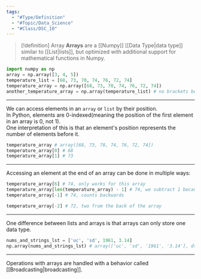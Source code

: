 ```yaml
---
tags:
  - "#Type/Definition"
  - "#Topic/Data_Science"
  - "#Class/DSC_10"
---
```


> [!definition] Array
> **Arrays** are a [[Numpy]] [[Data Type|data type]] similar to [[List|lists]], but optimized with additional support for mathematical functions in Numpy. 

```python
import numpy as np
array = np.array([3, 4, 5])
temperature_list = [68, 73, 70, 74, 76, 72, 74]
temperature_array = np.array([68, 73, 70, 74, 76, 72, 74])
another_temperature_array = np.array(temperature_list) # no brackets because temperature_list is already a list
```

---

We can access elements in an `array` or `list` by their position.  
In Python, elements are 0-indexed(meaning the position of the first element in an array is 0, not 1).  
One interpretation of this is that an element's position represents the number of elements before it.  

```python
temperature_array # array([68, 73, 70, 74, 76, 72, 74])
temperature_array[0] # 68
temperature_array[1] # 73
```

---

Accessing an element at the end of an array can be done in multiple ways:

```python
temperature_array[6] # 74, only works for this array
temperature_array[len(temperature_array) - 1] # 74, we subtract 1 because the array is 0-indexed
temperature_array[-1] # 74, counts backwards

temperature_array[-2] # 72, two from the back of the array
```

---

One difference between lists and arrays is that arrays can only store one data type.

```python
nums_and_strings_lst = ['uc', 'sd', 1961, 3.14]
np.array(nums_and_strings_lst) # array(['uc', 'sd', '1961', '3.14'], dtype='<U32'), numpy converted the numerical types into strings
```

---

Operations with arrays are handled with a behavior called [[Broadcasting|broadcasting]].